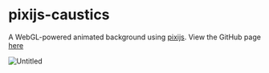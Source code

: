 # pixijs-caustics

A WebGL-powered animated background using [pixijs](https://pixijs.com/).  View the GitHub page [here](https://dtgreene.github.io/pixijs-caustics/dist/)

![Untitled](https://github.com/dtgreene/pixijs-caustics/assets/24302976/b7d1a9d2-65ff-4294-a050-26b503178f67)
